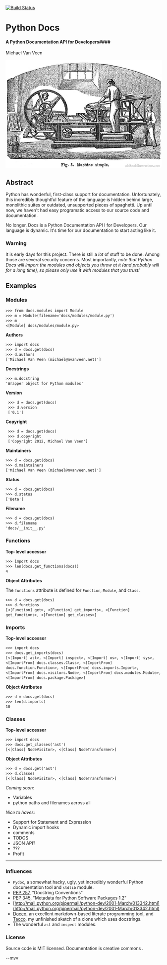 [![Build Status](https://secure.travis-ci.org/mvanveen/docs.png?branch=master)](http://travis-ci.org/mvanveen/docs)

Python Docs
===========

#### A Python Documentation API for Developers####

Michael Van Veen

![Machine Simple](https://github.com/codebrowse/docs/raw/master/press.jpg)

## Abstract

Python has wonderful, first-class support for documentation.  Unfortunately, 
this incredibly thoughtful feature of the language is hidden behind large, 
monolithic suites or outdated, unsupported pieces of spaghetti.  Up until now, 
we haven't had easy programatic access to our source code and documentation.  

No longer.  Docs is a Python Documentation API I for Developers.  Our language 
is dynamic.  It's time for our documentation to start acting like it.

### Warning

It is early days for this project.  There is still a *lot* of stuff 
to be done.  Among those are several security concerns.  Most importantly, 
*note that Python Docs will import the modules and objects you throw at it (and 
probably will for a long time), so please only use it with modules that you trust!*



## Examples

### Modules

    >>> from docs.modules import Module
    >>> m = Module(filename='docs/modules/module.py')
    >>> m
    <[Module] docs/modules/module.py>

**Authors**

    >>> import docs
    >>> d = docs.get(docs)
    >>> d.authors
    ['Michael Van Veen (michael@mvanveen.net)']

**Docstrings**
    
    >>> m.docstring
    'Wrapper object for Python modules'

**Version**

     >>> d = docs.get(docs)
     >>> d.version
     ['0.1']

**Copyright**

     >>> d = docs.get(docs)
     >>> d.copyright
     ['Copyright 2012, Michael Van Veen']
    
**Maintainers**

    >>> d = docs.get(docs)
    >>> d.maintainers
    ['Michael Van Veen (michael@mvanveen.net)']

**Status**

    >>> d = docs.get(docs)
    >>> d.status
    ['Beta']
 
**Filename**

    >>> d = docs.get(docs)
    >>> d.filename
    'docs/__init__.py'

### Functions

**Top-level accessor**

    >>> import docs
    >>> len(docs.get_functions(docs))
    4

**Object Attributes**

The `functions` attribute is defined for `Function`, `Module`, and `Class`.

    >>> d = docs.get(docs)
    >>> d.functions
    [<[Function] get>, <[Function] get_imports>, <[Function] get_functions>, <[Function] get_classes>]
    

### Imports

**Top-level accessor**

    >>> import docs
    >>> docs.get_imports(docs)
    [<[Import] ast>, <[Import] inspect>, <[Import] os>, <[Import] sys>, <[ImportFrom] docs.classes.Class>, <[ImportFrom] docs.function.Function>, <[ImportFrom] docs.imports.Import>, <[ImportFrom] docs.visitors.Node>, <[ImportFrom] docs.modules.Module>, <[ImportFrom] docs.package.Package>]
    
**Object Attributes**

    >>> d = docs.get(docs)
    >>> len(d.imports)
    10


### Classes

**Top-level accessor**

    >>> import docs
    >>> docs.get_classes('ast')
    [<[Class] NodeVisitor>, <[Class] NodeTransformer>]

**Object Attributes**

    >>> d = docs.get('ast')
    >>> d.classes
    [<[Class] NodeVisitor>, <[Class] NodeTransformer>]



*Coming soon:*

- Variables
- python paths and filenames across all 

*Nice to haves:*

- Support for Statement and Expression
- Dynamic import hooks
- comments
- TODOS
- JSON API?
- ???
- Profit
      
-----

### Influences

- `Pydoc`, a somewhat hacky, ugly, yet incredibly wonderful Python documentation tool and `stdlib` module.
- [PEP 257][pep257], "Docstring Conventions"
- [PEP 345](http://www.python.org/dev/peps/pep-0345/), "Metadata for Python Software Packages 1.2"
- [http://mail.python.org/pipermail/python-dev/2001-March/013342.html](http://mail.python.org/pipermail/python-dev/2001-March/013342.html)
- [Docco](http://jashkenas.github.com/docco/), an excellent markdown-based literate programming tool, and [Tacco](https://github.com/mvanveen/Tacco), my unfinished sketch of a clone which uses docstrings.
- The wonderful `ast` and `inspect` modules.

### License

Source code is MIT licensed.  Documentation is creative commons <insert here>.

--mvv

[pep257]: http://www.python.org/dev/peps/pep-0257/
